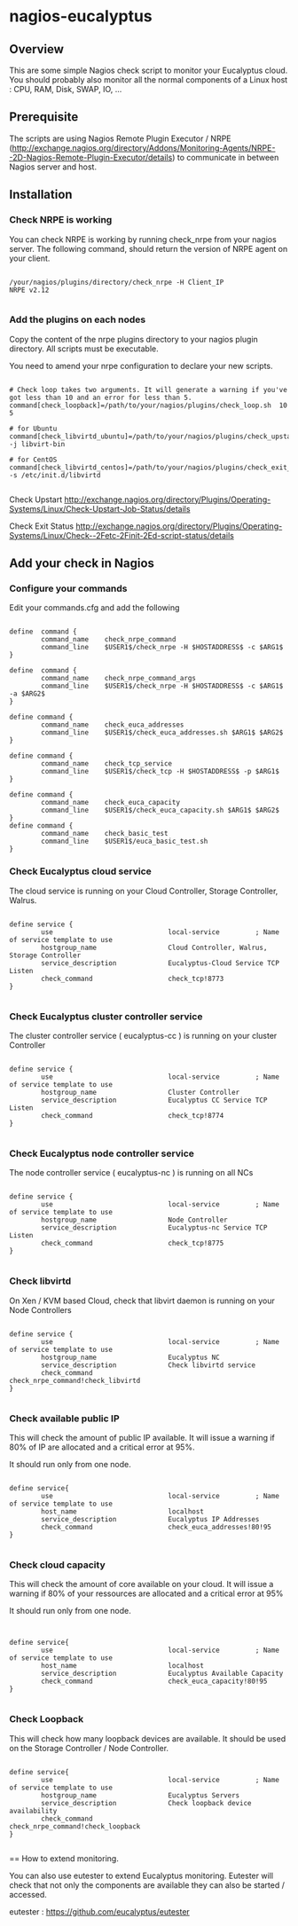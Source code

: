 # nagios-eucalyptus

## Overview

This are some simple Nagios check script to monitor your Eucalyptus cloud. You should probably also monitor all the normal components of a Linux host : CPU, RAM, Disk, SWAP, IO, ...


## Prerequisite

The scripts are using Nagios Remote Plugin Executor / NRPE (http://exchange.nagios.org/directory/Addons/Monitoring-Agents/NRPE--2D-Nagios-Remote-Plugin-Executor/details) to communicate in between Nagios server and host. 

## Installation 

### Check NRPE is working

You can check NRPE is working by running check_nrpe from your nagios server. The following command, should return the version of NRPE agent on your client. 
<pre><code>
/your/nagios/plugins/directory/check_nrpe -H Client_IP
NRPE v2.12

</code></pre>



### Add the plugins on each nodes

Copy the content of the nrpe plugins directory to your nagios plugin directory. All scripts must be executable. 

You need to amend your nrpe configuration to declare your new scripts. 
<pre><code>
# Check loop takes two arguments. It will generate a warning if you've got less than 10 and an error for less than 5.
command[check_loopback]=/path/to/your/nagios/plugins/check_loop.sh  10 5

# for Ubuntu 
command[check_libvirtd_ubuntu]=/path/to/your/nagios/plugins/check_upstart_status.pl -j libvirt-bin

# for CentOS
command[check_libvirtd_centos]=/path/to/your/nagios/plugins/check_exit_status.pl -s /etc/init.d/libvirtd

</code></pre>
Check Upstart http://exchange.nagios.org/directory/Plugins/Operating-Systems/Linux/Check-Upstart-Job-Status/details

Check Exit Status http://exchange.nagios.org/directory/Plugins/Operating-Systems/Linux/Check--2Fetc-2Finit-2Ed-script-status/details

## Add your check in Nagios

###  Configure your commands

Edit your commands.cfg and add the following

<pre><code>
define  command {
        command_name    check_nrpe_command
        command_line    $USER1$/check_nrpe -H $HOSTADDRESS$ -c $ARG1$
}

define  command {
        command_name    check_nrpe_command_args
        command_line    $USER1$/check_nrpe -H $HOSTADDRESS$ -c $ARG1$ -a $ARG2$
}

define command {
        command_name    check_euca_addresses
        command_line    $USER1$/check_euca_addresses.sh $ARG1$ $ARG2$
}

define command {
        command_name    check_tcp_service
        command_line    $USER1$/check_tcp -H $HOSTADDRESS$ -p $ARG1$
}

define command {
        command_name    check_euca_capacity
        command_line    $USER1$/check_euca_capacity.sh $ARG1$ $ARG2$
}
define command {
        command_name    check_basic_test
        command_line    $USER1$/euca_basic_test.sh
}
</code></pre>

### Check Eucalyptus cloud service

The cloud service is running on your Cloud Controller, Storage Controller, Walrus. 

<pre><code>
define service {
        use                             local-service         ; Name of service template to use
        hostgroup_name                  Cloud Controller, Walrus, Storage Controller
        service_description             Eucalyptus-Cloud Service TCP Listen
        check_command                   check_tcp!8773
}

</code></pre>

### Check Eucalyptus cluster controller service

The cluster controller service ( eucalyptus-cc ) is running on your cluster Controller

<pre><code>
define service {
        use                             local-service         ; Name of service template to use
        hostgroup_name                  Cluster Controller
        service_description             Eucalyptus CC Service TCP Listen
        check_command                   check_tcp!8774
}

</code></pre>

### Check Eucalyptus node controller service

The node controller service ( eucalyptus-nc ) is running on all NCs

<pre><code>
define service {
        use                             local-service         ; Name of service template to use
        hostgroup_name                  Node Controller
        service_description             Eucalyptus-nc Service TCP Listen
        check_command                   check_tcp!8775
}

</code></pre>

### Check libvirtd

On Xen / KVM based Cloud, check that libvirt daemon is running on your Node Controllers

<pre><code>
define service {
        use                             local-service         ; Name of service template to use
        hostgroup_name                  Eucalyptus NC
        service_description             Check libvirtd service
        check_command                   check_nrpe_command!check_libvirtd
}

</code></pre>

### Check available public IP

This will check the amount of public IP available. It will issue a warning if 80% of IP are allocated and a critical error at 95%. 

It should run only from one node.

<pre><code>
define service{
        use                             local-service         ; Name of service template to use
        host_name                       localhost
        service_description             Eucalyptus IP Addresses
        check_command                   check_euca_addresses!80!95
}

</code></pre>

### Check cloud capacity

This will check the amount of core available on your cloud. It will issue a warning if 80% of your ressources are allocated and a critical error at 95%

It should run only from one node.

<pre><code>

define service{
        use                             local-service         ; Name of service template to use
        host_name                       localhost
        service_description             Eucalyptus Available Capacity
        check_command                   check_euca_capacity!80!95
}

</code></pre>


### Check Loopback

This will check how many loopback devices are available. It should be used on the Storage Controller / Node Controller. 

<pre><code>
define service{
        use                             local-service         ; Name of service template to use
        hostgroup_name                  Eucalyptus Servers
        service_description             Check loopback device availability
        check_command                   check_nrpe_command!check_loopback
}

</code></pre>

== How to extend monitoring.

You can also use eutester to extend Eucalyptus monitoring. Eutester will check that not only the components are available they can also be started / accessed. 

eutester : https://github.com/eucalyptus/eutester


